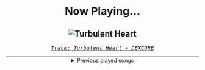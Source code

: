 <div align="center"> 
<h1>Now Playing...</h1>

![Turbulent Heart](https://i.scdn.co/image/ab67616d00001e02b53b42c55ebacd67bc2b66a7)
--
_<samp><a href="https://open.spotify.com/track/6FiZjDAUmECBNBSSdUDfJT">Track: Turbulent Heart - DEXCORE</a></samp>_

<div style="border: 1px #4B5054 solid"></div>
<details>
  <summary>
    Previous played songs
  </summary>
  <table>
    <thead>
      <tr>
        <th>
          Artist
        </th>
        <th>
          Song
        </th>
        <th>
          Link
        </th>
      </tr>
    </thead>
    <tbody>
      <tr><td>DEXCORE</td><td>Turbulent Heart</td><td><a href="https://open.spotify.com/track/6FiZjDAUmECBNBSSdUDfJT">https://open.spotify.com/track/6FiZjDAUmECBNBSSdUDfJT</a></td></tr><tr><td>Omer Adam</td><td>תל אביב</td><td><a href="https://open.spotify.com/track/26o6KYVdmCmh7AY0nhBoKj">https://open.spotify.com/track/26o6KYVdmCmh7AY0nhBoKj</a></td></tr><tr><td>Attack Attack!</td><td>ONE HIT WONDER</td><td><a href="https://open.spotify.com/track/13EORAL3cSWZmSRgRmEGI5">https://open.spotify.com/track/13EORAL3cSWZmSRgRmEGI5</a></td></tr><tr><td>TSS</td><td>Something In The Way</td><td><a href="https://open.spotify.com/track/7EC1EjXpldvPXTxUnKjOqk">https://open.spotify.com/track/7EC1EjXpldvPXTxUnKjOqk</a></td></tr><tr><td>Wolves At The Gate</td><td>(The Wasteland) PAIN</td><td><a href="https://open.spotify.com/track/4XGIM3eFyzFbG81tuc78wN">https://open.spotify.com/track/4XGIM3eFyzFbG81tuc78wN</a></td></tr><tr><td>STARSET</td><td>Brave New World</td><td><a href="https://open.spotify.com/track/48wRafxTmI1wDfTap2b0eb">https://open.spotify.com/track/48wRafxTmI1wDfTap2b0eb</a></td></tr><tr><td>STARSET</td><td>TokSik</td><td><a href="https://open.spotify.com/track/6DfhnJxvmj0A9L9x8uRqi6">https://open.spotify.com/track/6DfhnJxvmj0A9L9x8uRqi6</a></td></tr><tr><td>Fit For A King</td><td>Lonely God</td><td><a href="https://open.spotify.com/track/5cNupHw6WZMRfFHTqsoACU">https://open.spotify.com/track/5cNupHw6WZMRfFHTqsoACU</a></td></tr><tr><td>Falling In Reverse</td><td>God Is A Weapon</td><td><a href="https://open.spotify.com/track/0mROspyBziPHPyxTPFvKaH">https://open.spotify.com/track/0mROspyBziPHPyxTPFvKaH</a></td></tr><tr><td>DEXCORE</td><td>THE LIGHT - WE WERE HERE ver.</td><td><a href="https://open.spotify.com/track/4dZN2AWpl7gRFZ6HLO73Dz">https://open.spotify.com/track/4dZN2AWpl7gRFZ6HLO73Dz</a></td></tr><tr><td>Wolves At The Gate</td><td>INT(r)O</td><td><a href="https://open.spotify.com/track/2cUQlIVl65XPO8EWUTKe1w">https://open.spotify.com/track/2cUQlIVl65XPO8EWUTKe1w</a></td></tr><tr><td>STARSET</td><td>Head Over Heels</td><td><a href="https://open.spotify.com/track/5nsTZrGlDYRJR5hkKXwYOM">https://open.spotify.com/track/5nsTZrGlDYRJR5hkKXwYOM</a></td></tr><tr><td>DEXCORE</td><td>Others</td><td><a href="https://open.spotify.com/track/5IQ6UgSjKbyqMyGeNHZosE">https://open.spotify.com/track/5IQ6UgSjKbyqMyGeNHZosE</a></td></tr><tr><td>Sleep Token</td><td>Caramel</td><td><a href="https://open.spotify.com/track/1QrbZhFYlViXd60g130vw1">https://open.spotify.com/track/1QrbZhFYlViXd60g130vw1</a></td></tr><tr><td>Wolves At The Gate</td><td>UNREST</td><td><a href="https://open.spotify.com/track/3f0UPs0FxUNt4MOCnRlhpa">https://open.spotify.com/track/3f0UPs0FxUNt4MOCnRlhpa</a></td></tr><tr><td>TSS</td><td>DEAD! (feat. CVLTE)</td><td><a href="https://open.spotify.com/track/1qdPKwYYMxcqI8iMJUMJ2e">https://open.spotify.com/track/1qdPKwYYMxcqI8iMJUMJ2e</a></td></tr><tr><td>Wolves At The Gate</td><td>DEATH CLOCK</td><td><a href="https://open.spotify.com/track/5dZvCU36j5QDmAt3Pb5IVr">https://open.spotify.com/track/5dZvCU36j5QDmAt3Pb5IVr</a></td></tr><tr><td>Archers</td><td>Wide Awake</td><td><a href="https://open.spotify.com/track/3Link655QbLbSLj8iunFG7">https://open.spotify.com/track/3Link655QbLbSLj8iunFG7</a></td></tr><tr><td>Sān-Z</td><td>My Curse, My Fate</td><td><a href="https://open.spotify.com/track/2o0B9EF7TCLWfqwpa5qYuI">https://open.spotify.com/track/2o0B9EF7TCLWfqwpa5qYuI</a></td></tr><tr><td>Wolves At The Gate</td><td>SMOKE (False Devils)</td><td><a href="https://open.spotify.com/track/2sfNKIhE7P1sLQWjKE9WLF">https://open.spotify.com/track/2sfNKIhE7P1sLQWjKE9WLF</a></td></tr>
    </tbody>
  </table>
</details>

</div>
